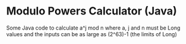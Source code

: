 # Modulo Powers Calculator (Java)

Some Java code to calculate a^j mod n where a, j and n must be Long values and the inputs can be as large as (2^63)-1 (the limits of Long)
